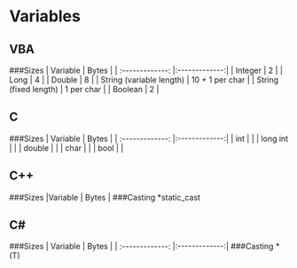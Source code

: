 # Variables

## VBA
###Sizes
| Variable                      | Bytes         |
| :-------------:               |:-------------:|
| Integer                       | 2             |
| Long                          | 4             |
| Double                        | 8             |
| String (variable length)      | 10 + 1 per char      |
| String (fixed length)         | 1 per char      |
| Boolean                       | 2      |
## C
###Sizes
| Variable                      | Bytes         |
| :-------------:               |:-------------:|
| int                           |              |
| long int                      | |
| double                        |              |
| char                          |        |
| bool                          |       |
## C++
###Sizes
|Variable                       | Bytes         |
###Casting
*static_cast<T>
## C#
###Sizes
| Variable                      | Bytes         |
| :-------------:               |:-------------:|
  ###Casting
  *(T)
